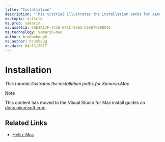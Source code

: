 ```yaml
---
title: "Installation"
description: "This tutorial illustrates the installation paths for Xamarin.Mac."
ms.topic: article
ms.prod: xamarin
ms.assetid: 68E2A17F-7C10-EF1C-8362-C60E7F2FD94D
ms.technology: xamarin-mac
author: bradumbaugh
ms.author: brumbaug
ms.date: 04/12/2017
---
```


# Installation

_This tutorial illustrates the installation paths for Xamarin.Mac._

> [!NOTE]
> This content has moved to the Visual Studio for Mac install guides on [docs.microsoft.com](https://docs.microsoft.com/en-us/visualstudio/mac/installation).


## Related Links

- [Hello, Mac](~/mac/get-started/hello-mac.md)
